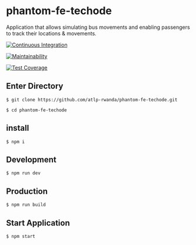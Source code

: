 # phantom-fe-techode

Application that allows simulating bus movements and enabling passengers to track their locations & movements. 

[![Continuous Integration](https://github.com/atlp-rwanda/phantom-fe-techode/actions/workflows/develop.yml/badge.svg?branch=ch-config-env-test-TP-27)](https://github.com/atlp-rwanda/phantom-fe-techode/actions/workflows/develop.yml)

[![Maintainability](https://api.codeclimate.com/v1/badges/b2a893093a6c5a09c923/maintainability)](https://codeclimate.com/github/atlp-rwanda/phantom-fe-techode/maintainability)

[![Test Coverage](https://api.codeclimate.com/v1/badges/b2a893093a6c5a09c923/test_coverage)](https://codeclimate.com/github/atlp-rwanda/phantom-fe-techode/test_coverage)

## Enter Directory

```
$ git clone https://github.com/atlp-rwanda/phantom-fe-techode.git 
```
```
$ cd phantom-fe-techode 
```

## install
```
$ npm i 
```

## Development

```
$ npm run dev
```

## Production

```
$ npm run build
```

## Start Application

```
$ npm start
```